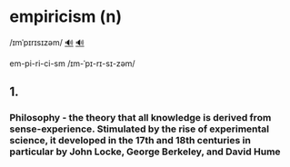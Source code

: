 # empiricism (n)

/ɪmˈpɪrɪsɪzəm/ [🔊](https://www.oxfordlearnersdictionaries.com/media/english/uk_pron/e/emp/empir/empiricism__gb_1.mp3) [🔊](https://www.oxfordlearnersdictionaries.com/media/english/us_pron/e/emp/empir/empiricism__us_1.mp3)

em-pi-ri-ci-sm /ɪm-ˈpɪ-rɪ-sɪ-zəm/

## 1.

### Philosophy - the theory that all knowledge is derived from sense-experience. Stimulated by the rise of experimental science, it developed in the 17th and 18th centuries in particular by John Locke, George Berkeley, and David Hume